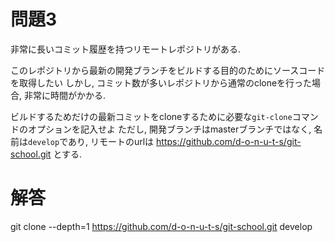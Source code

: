# 問題3
非常に長いコミット履歴を持つリモートレポジトリがある.

このレポジトリから最新の開発ブランチをビルドする目的のためにソースコードを取得したい
しかし, コミット数が多いレポジトリから通常のcloneを行った場合, 非常に時間がかかる.

ビルドするためだけの最新コミットをcloneするために必要な`git-clone`コマンドのオプションを記入せよ
ただし, 開発ブランチはmasterブランチではなく, 名前は`develop`であり,
リモートのurlは https://github.com/d-o-n-u-t-s/git-school.git とする.

# 解答




git clone --depth=1 https://github.com/d-o-n-u-t-s/git-school.git develop
